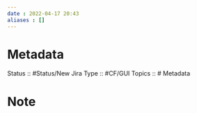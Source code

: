 ```yaml
---
date : 2022-04-17 20:43
aliases : [] 
---
```

# Metadata
Status :: #Status/New
Jira Type :: #CF/GUI
Topics :: # Metadata
# Note